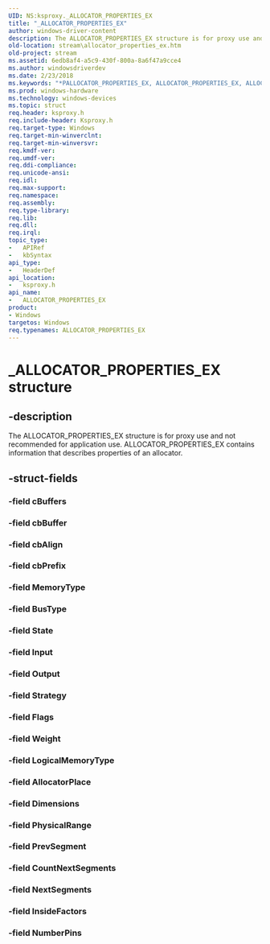 ```yaml
---
UID: NS:ksproxy._ALLOCATOR_PROPERTIES_EX
title: "_ALLOCATOR_PROPERTIES_EX"
author: windows-driver-content
description: The ALLOCATOR_PROPERTIES_EX structure is for proxy use and not recommended for application use. ALLOCATOR_PROPERTIES_EX contains information that describes properties of an allocator.
old-location: stream\allocator_properties_ex.htm
old-project: stream
ms.assetid: 6edb8af4-a5c9-430f-800a-8a6f47a9cce4
ms.author: windowsdriverdev
ms.date: 2/23/2018
ms.keywords: "*PALLOCATOR_PROPERTIES_EX, ALLOCATOR_PROPERTIES_EX, ALLOCATOR_PROPERTIES_EX structure [Streaming Media Devices], PALLOCATOR_PROPERTIES_EX, PALLOCATOR_PROPERTIES_EX structure pointer [Streaming Media Devices], _ALLOCATOR_PROPERTIES_EX, ksproxy/ALLOCATOR_PROPERTIES_EX, ksproxy/PALLOCATOR_PROPERTIES_EX, ksproxy_6d16a85e-e11b-46e1-a9ab-b8f099e32d57.xml, stream.allocator_properties_ex"
ms.prod: windows-hardware
ms.technology: windows-devices
ms.topic: struct
req.header: ksproxy.h
req.include-header: Ksproxy.h
req.target-type: Windows
req.target-min-winverclnt: 
req.target-min-winversvr: 
req.kmdf-ver: 
req.umdf-ver: 
req.ddi-compliance: 
req.unicode-ansi: 
req.idl: 
req.max-support: 
req.namespace: 
req.assembly: 
req.type-library: 
req.lib: 
req.dll: 
req.irql: 
topic_type:
-	APIRef
-	kbSyntax
api_type:
-	HeaderDef
api_location:
-	ksproxy.h
api_name:
-	ALLOCATOR_PROPERTIES_EX
product:
- Windows
targetos: Windows
req.typenames: ALLOCATOR_PROPERTIES_EX
---
```


# _ALLOCATOR_PROPERTIES_EX structure


## -description


The ALLOCATOR_PROPERTIES_EX structure is for proxy use and not recommended for application use. ALLOCATOR_PROPERTIES_EX contains information that describes properties of an allocator.


## -struct-fields




### -field cBuffers


### -field cbBuffer


### -field cbAlign


### -field cbPrefix


### -field MemoryType


### -field BusType


### -field State


### -field Input


### -field Output


### -field Strategy


### -field Flags


### -field Weight


### -field LogicalMemoryType


### -field AllocatorPlace


### -field Dimensions


### -field PhysicalRange


### -field PrevSegment


### -field CountNextSegments


### -field NextSegments


### -field InsideFactors


### -field NumberPins

